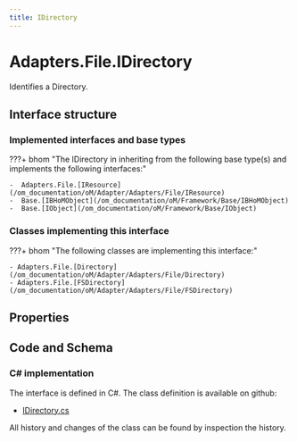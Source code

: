 ```yaml
---
title: IDirectory
---
```


# Adapters.File.IDirectory

Identifies a Directory.

## Interface structure

### Implemented interfaces and base types

???+ bhom "The IDirectory in inheriting from the following base type(s) and implements the following interfaces:"

    -  Adapters.File.[IResource](/om_documentation/oM/Adapter/Adapters/File/IResource)
    -  Base.[IBHoMObject](/om_documentation/oM/Framework/Base/IBHoMObject)
    -  Base.[IObject](/om_documentation/oM/Framework/Base/IObject)


### Classes implementing this interface

???+ bhom "The following classes are implementing this interface:"

    - Adapters.File.[Directory](/om_documentation/oM/Adapter/Adapters/File/Directory)
    - Adapters.File.[FSDirectory](/om_documentation/oM/Adapter/Adapters/File/FSDirectory)


## Properties

## Code and Schema

### C# implementation

The interface is defined in C#. The class definition is available on github:

- [IDirectory.cs](https://github.com/BHoM/File_Toolkit/blob/develop/File_oM/Interfaces/IDirectory.cs)

All history and changes of the class can be found by inspection the history.
